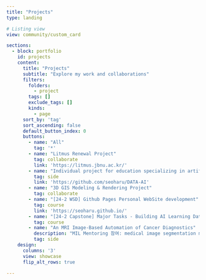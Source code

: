 ```yaml
---
title: "Projects"
type: landing

# Listing view
view: community/custom_card

sections:
  - block: portfolio
    id: projects
    content:
      title: "Projects"
      subtitle: "Explore my work and collaborations"
      filters:
        folders:
          - project
        tags: []
        exclude_tags: []
        kinds:
          - page
      sort_by: 'tag'
      sort_ascending: false
      default_button_index: 0
      buttons:
        - name: "All"
          tag: '*'
        - name: "Litmus Renewal Project"
          tag: collaborate
          link: 'https://litmus.jbnu.ac.kr/'
        - name: "Individual project for education specializing in artificial intelligence major - 'DATA-AI'"
          tag: side
          link: 'https://github.com/seoharu/DATA-AI'
        - name: "3D GIS Modeling & Rendering Project"
          tag: collaborate
        - name: "[24-2 WSD] Github Pages Personal WebSite development"
          tag: course
          link: 'https://seoharu.github.io/'
        - name: "[24-2 Capstone] Major Tasks - Building AI Learning Dataset"
          tag: course
        - name: "An MRI Image-Based Automation of Cancer Diagnostics"
          description: "MIL Mentoring 참여: medical image segmentation model development"
          tag: side
    design:
      columns: '3'
      view: showcase
      flip_alt_rows: true

---
```

